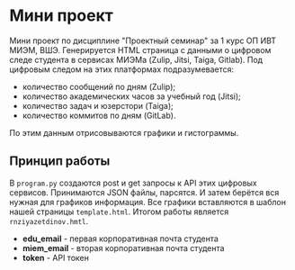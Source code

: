 # Мини проект

Мини проект по дисциплине "Проектный семинар" за 1 курс ОП ИВТ МИЭМ, ВШЭ. Генерируется HTML страница с данными о цифровом следе студента в сервисах МИЭМа (Zulip, Jitsi, Taiga, Gitlab). Под цифровым следом на этих платформах подразумевается: 
* количество сообщений по дням (Zulip);
* количество академических часов за учебный год (Jitsi);
*  количество задач и юзерстори (Taiga); 
*  количество коммитов по дням (GitLab). 

По этим данным отрисовываются графики и гистограммы. 
## Принцип работы
В `program.py` создаются post и get запросы к API этих цифровых сервисов. Принимаются JSON файлы, парсятся. И затем берётся вся нужная для графиков информация. Все графики вставляются в шаблон нашей страницы `template.html`. Итогом работы является `rnziyazetdinov.hmtl`.
* **edu_email** - первая корпоративная почта студента
* **miem_email** - вторая корпоративная почта студента
* **token** - API токен

